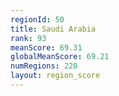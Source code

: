 ```yaml
---
regionId: 50
title: Saudi Arabia
rank: 93
meanScore: 69.31
globalMeanScore: 69.21
numRegions: 220
layout: region_score
---
```

